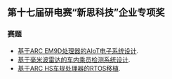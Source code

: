 ## 第十七届研电赛“新思科技”企业专项奖

### 赛题

- [基于ARC EM9D处理器的AIoT电子系统设计](https://github.com/foss-for-synopsys-dwc-arc-processors/embarc_applications/tree/master/arc_design_contest/2022/snps/README.md).
- [基于毫米波雷达的车内乘员检测系统设计](https://github.com/foss-for-synopsys-dwc-arc-processors/embarc_applications/tree/master/arc_design_contest/2022/caterah/README.md).
- [基于ARC HS车规处理器的RTOS移植](https://github.com/foss-for-synopsys-dwc-arc-processors/embarc_applications/tree/master/arc_design_contest/2022/tongxin/README.md).
